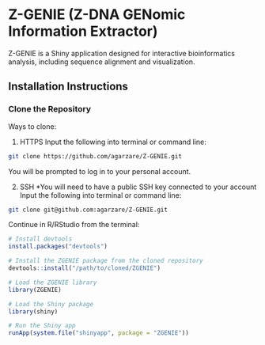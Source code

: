 # Z-GENIE (Z-DNA GENomic Information Extractor)

Z-GENIE is a Shiny application designed for interactive bioinformatics analysis, including sequence alignment and visualization.

## Installation Instructions

### Clone the Repository

Ways to clone:

1. HTTPS 
Input the following into terminal or command line:
```bash
git clone https://github.com/agarzare/Z-GENIE.git
```
You will be prompted to log in to your personal account.

2. SSH 
*You will need to have a public SSH key connected to your account
Input the following into terminal or command line:
```bash
git clone git@github.com:agarzare/Z-GENIE.git
```

Continue in R/RStudio from the terminal:
```r
# Install devtools
install.packages("devtools")

# Install the ZGENIE package from the cloned repository
devtools::install("/path/to/cloned/ZGENIE")

# Load the ZGENIE library
library(ZGENIE)

# Load the Shiny package
library(shiny)

# Run the Shiny app
runApp(system.file("shinyapp", package = "ZGENIE"))
```

